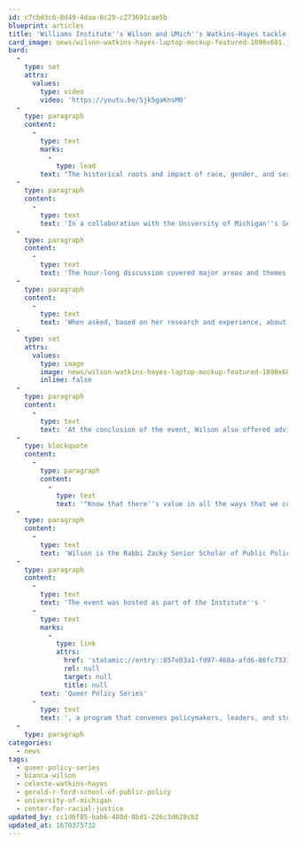```yaml
---
id: c7cbd3c6-8d49-4daa-8c29-c273691cae5b
blueprint: articles
title: 'Williams Institute''s Wilson and UMich''s Watkins-Hayes tackle racial foundations of LGBT rights'
card_image: news/wilson-watkins-hayes-laptop-mockup-featured-1090x681.jpg
bard:
  -
    type: set
    attrs:
      values:
        type: video
        video: 'https://youtu.be/Sjk5gaKnsM0'
  -
    type: paragraph
    content:
      -
        type: text
        marks:
          -
            type: lead
        text: "The historical roots and impact of race, gender, and sexuality shape public policy as both a disciplinary field and as a course of action.\_"
  -
    type: paragraph
    content:
      -
        type: text
        text: 'In a collaboration with the University of Michigan''s Gerald R. Ford School of Public Policy, the Institute recently welcomed Dr. Bianca D.M. Wilson and Dr. Celeste Watkins-Hayes in conversation around the racial foundations of LGBT rights. '
  -
    type: paragraph
    content:
      -
        type: text
        text: 'The hour-long discussion covered major areas and themes of current research related to queer and trans people of color, poverty, system-involved youth, and more.'
  -
    type: paragraph
    content:
      -
        type: text
        text: 'When asked, based on her research and experience, about what the overall social and cultural conversation is missing or getting wrong around public policy and LGBT rights, Wilson said, "When we think about what kind of bills and protections are at play now or on the horizon that are specific to sexual orientation and gender identity, like the Equality Act or efforts to protect the rights of trans-youth and trans people to receive gender affirming care, it''s not that that''s getting it wrong." She continued, "It''s that the data on disparities and lived experiences of LGBTQ people clearly should be driving how we frame what it means to be an LGBT rights issue. It should be driving us to broaden that." And for a number of issues—poverty, food insecurity, and homelessness in particular—she says that while sexual orientation and gender identity specific anti-discrimination protections are important foundations, they "aren''t gonna do it alone." "That really should be leading us to think about what are the policies that will improve economic well-being of neighborhoods overall," she added.'
  -
    type: set
    attrs:
      values:
        type: image
        image: news/wilson-watkins-hayes-laptop-mockup-featured-1090x681.jpg
        inline: false
  -
    type: paragraph
    content:
      -
        type: text
        text: 'At the conclusion of the event, Wilson also offered advice to students:'
  -
    type: blockquote
    content:
      -
        type: paragraph
        content:
          -
            type: text
            text: '"Know that there''s value in all the ways that we come at social justice work... Spend some time finding someone who is doing something that excites you, then ask them how they got there. You are likely to find out that for every three to five people that you find that you like the work that they are doing, that they got there in different ways, so it opens up multiple paths to getting to that work."'
  -
    type: paragraph
    content:
      -
        type: text
        text: 'Wilson is the Rabbi Zacky Senior Scholar of Public Policy at the Williams Institute and an expert in system-involved LGBTQ youth, LGBT poverty, and sexual health among queer women. Watkins-Hayes is the dean of the Ford School, founding director of the school''s Center for Racial Justice, and has been internationally recognized for her research at the intersection of inequality, public policy, and institutions, with a special focus on urban poverty and race, class, and gender studies.'
  -
    type: paragraph
    content:
      -
        type: text
        text: 'The event was hosted as part of the Institute''s '
      -
        type: text
        marks:
          -
            type: link
            attrs:
              href: 'statamic://entry::857e03a1-fd97-468a-afd6-86fc7331ff87'
              rel: null
              target: null
              title: null
        text: 'Queer Policy Series'
      -
        type: text
        text: ', a program that convenes policymakers, leaders, and students to examine policies at various levels that impact queer and trans students and youth, and provides tools for effecting policy changes that embrace and affirm diverse sexualities and genders.'
  -
    type: paragraph
categories:
  - news
tags:
  - queer-policy-series
  - bianca-wilson
  - celeste-watkins-hayes
  - gerald-r-ford-school-of-public-policy
  - university-of-michigan
  - center-for-racial-justice
updated_by: cc1d6f85-bab6-480d-8bd1-226c3d628cb2
updated_at: 1670375732
---
```

